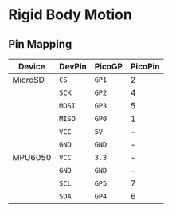 # Rigid Body Motion

## Pin Mapping

|Device|DevPin|PicoGP|PicoPin|
|---|---|---|---|
| MicroSD | `CS` | `GP1` | 2 |
|| `SCK` | `GP2` | 4 |
|| `MOSI` | `GP3` | 5 |
|| `MISO` | `GP0` | 1 |
|| `VCC` | `5V` |-|
|| `GND` | `GND` |-|
| MPU6050 | `VCC` | `3.3` |-|
|| `GND` | `GND` |-|
|| `SCL` | `GP5` | 7 |
|| `SDA` | `GP4` | 6 |
